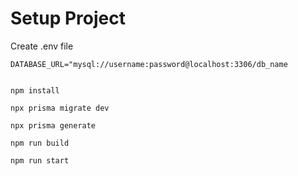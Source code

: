 # Setup Project

Create .env file

```
DATABASE_URL="mysql://username:password@localhost:3306/db_name
```

```shell

npm install

npx prisma migrate dev

npx prisma generate

npm run build

npm run start


```
